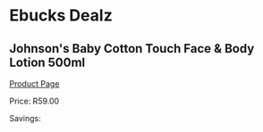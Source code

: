 
# Ebucks Dealz
## Johnson's Baby Cotton Touch Face & Body Lotion 500ml
[Product Page](https://www.ebucks.com/web/shop/productSelected.do?prodId=965979241&catId=1186088243)

Price: R59.00

Savings: 


	